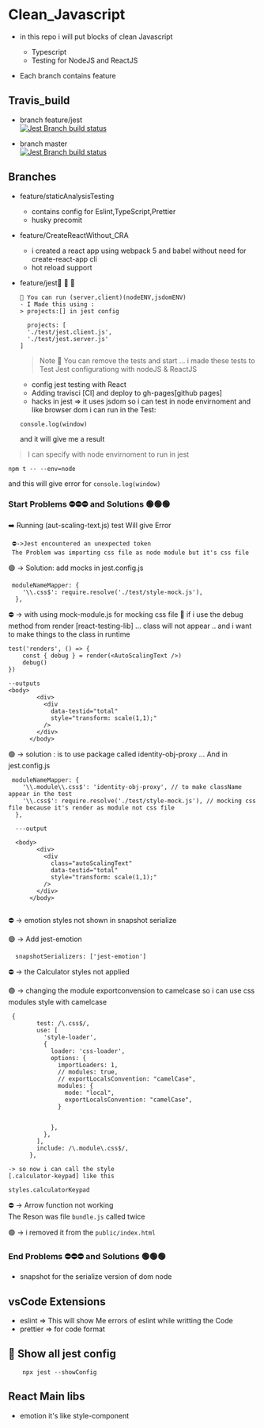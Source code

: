 <!-- @format -->

# Clean_Javascript

- in this repo i will put blocks of clean Javascript

  - Typescript
  - Testing for NodeJS and ReactJS

- Each branch contains feature

## Travis_build

- branch feature/jest  
  [![Jest Branch build status](https://app.travis-ci.com/FoushWare/React_typescript_coding_blocks.svg?token=EsqdxqGydwPtFHUFqsDb&branch=feature/jest)](https://app.travis-ci.com/FoushWare/React_typescript_coding_blocks.svg?token=EsqdxqGydwPtFHUFqsDb&branch=feature/jest)

- branch master  
   [![Jest Branch build status](https://app.travis-ci.com/FoushWare/React_typescript_coding_blocks.svg?token=EsqdxqGydwPtFHUFqsDb&branch=master)](https://app.travis-ci.com/FoushWare/React_typescript_coding_blocks.svg?token=EsqdxqGydwPtFHUFqsDb&branch=master)

## Branches

- feature/staticAnalysisTesting
  - contains config for Eslint,TypeScript,Prettier
  - husky precomit
- feature/CreateReactWithout_CRA
  - i created a react app using webpack 5 and babel without need for
    create-react-app cli
  - hot reload support
- feature/jest🧪 🤠 🔭

  ```
  🤪 You can run (server,client)(nodeENV,jsdomENV)
  - I Made this using :
  > projects:[] in jest config

  	projects: [
  	'./test/jest.client.js',
  	'./test/jest.server.js'
  ]

  ```

  > Note 🧨 You can remove the tests and start ... i made these tests to Test
  > Jest configurationg with nodeJS & ReactJS

  - config jest testing with React
  - Adding travisci [CI] and deploy to gh-pages[github pages]
  - hacks in jest => it uses jsdom so i can test in node envirnoment and like
    browser dom i can run in the Test:

  ```
  console.log(window)
  ```

  and it will give me a result

> I can specify with node envirnoment to run in jest

```
npm t -- --env=node
```

and this will give error for `console.log(window)`

### Start Problems ⛔⛔⛔ and Solutions 🟢🟢🟢

➡️ Running (aut-scaling-text.js) test Will give Error

     ⛔->Jest encountered an unexpected token
     The Problem was importing css file as node module but it's css file

🟢 -> Solution: add mocks in jest.config.js

```
 moduleNameMapper: {
    '\\.css$': require.resolve('./test/style-mock.js'),
  },
```

⛔ -> with using mock-module.js for mocking css file 👔 if i use the debug
method from render [react-testing-lib] ... class will not appear .. and i want
to make things to the class in runtime

```
test('renders', () => {
	const { debug } = render(<AutoScalingText />)
	debug()
})

--outputs
<body>
        <div>
          <div
            data-testid="total"
            style="transform: scale(1,1);"
          />
        </div>
      </body>

```

🟢 -> solution : is to use package called identity-obj-proxy ... And in
jest.config.js

```
 moduleNameMapper: {
    '\\.module\\.css$': 'identity-obj-proxy', // to make className appear in the test
    '\\.css$': require.resolve('./test/style-mock.js'), // mocking css file because it's render as module not css file
  },

  ---output

  <body>
        <div>
          <div
            class="autoScalingText"
            data-testid="total"
            style="transform: scale(1,1);"
          />
        </div>
      </body>


```

⛔ -> emotion styles not shown in snapshot serialize

🟢 -> Add jest-emotion

```
  snapshotSerializers: ['jest-emotion']

```

⛔ -> the Calculator styles not applied

🟢 -> changing the module exportconvension to camelcase so i can use css modules
style with camelcase

```
 {
        test: /\.css$/,
        use: [
          'style-loader',
          {
            loader: 'css-loader',
            options: {
              importLoaders: 1,
              // modules: true,
              // exportLocalsConvention: "camelCase",
              modules: {
                mode: "local",
                exportLocalsConvention: "camelCase",
              }


            },
          },
        ],
        include: /\.module\.css$/,
      },
```

```
-> so now i can call the style
[.calculator-keypad] like this

styles.calculatorKeypad

```

⛔ -> Arrow function not working  
The Reson was file `bundle.js` called twice

🟢 -> i removed it from the `public/index.html`

### End Problems ⛔⛔⛔ and Solutions 🟢🟢🟢

- snapshot for the serialize version of dom node

## vsCode Extensions

- eslint => This will show Me errors of eslint while writting the Code
- prettier => for code format

## 👀 Show all jest config

```
    npx jest --showConfig
```

## React Main libs

- emotion it's like style-component
